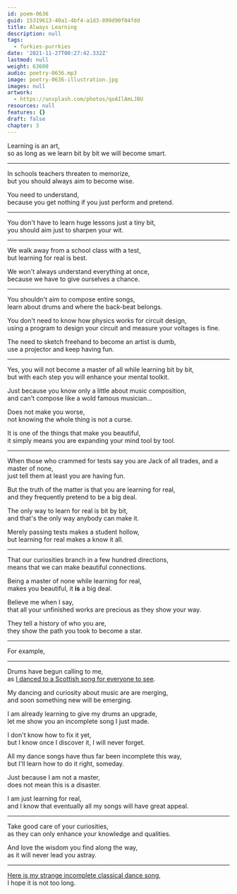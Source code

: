 ```yaml
---
id: poem-0636
guid: 15319613-40a1-4bf4-a1d3-899d90f04fdd
title: Always Learning
description: null
tags:
  - furkies-purrkies
date: '2021-11-27T00:27:42.332Z'
lastmod: null
weight: 63600
audio: poetry-0636.mp3
image: poetry-0636-illustration.jpg
images: null
artwork:
  - https://unsplash.com/photos/qoAIlAmLJBU
resources: null
features: {}
draft: false
chapter: 3
---
```


Learning is an art,\
so as long as we learn bit by bit we will become smart.

---

In schools teachers threaten to memorize,\
but you should always aim to become wise.

You need to understand,\
because you get nothing if you just perform and pretend.

---

You don't have to learn huge lessons just a tiny bit,\
you should aim just to sharpen your wit.

---

We walk away from a school class with a test,\
but learning for real is best.

We won't always understand everything at once,\
because we have to give ourselves a chance.

---

You shouldn't aim to compose entire songs,\
learn about drums and where the back-beat belongs.

You don't need to know how physics works for circuit design,\
using a program to design your circuit and measure your voltages is fine.

The need to sketch freehand to become an artist is dumb,\
use a projector and keep having fun.

---

Yes, you will not become a master of all while learning bit by bit,\
but with each step you will enhance your mental toolkit.

Just because you know only a little about music composition,\
and can't compose like a wold famous musician...

Does not make you worse,\
not knowing the whole thing is not a curse.

It is one of the things that make you beautiful,\
it simply means you are expanding your mind tool by tool.

---

When those who crammed for tests say you are Jack of all trades, and a master of none,\
just tell them at least you are having fun.

But the truth of the matter is that you are learning for real,\
and they frequently pretend to be a big deal.

The only way to learn for real is bit by bit,\
and that's the only way anybody can make it.

Merely passing tests makes a student hollow,\
but learning for real makes a know it all.

---

That our curiosities branch in a few hundred directions,\
means that we can make beautiful connections.

Being a master of none while learning for real,\
makes you beautiful, it **is** a big deal.

Believe me when I say,\
that all your unfinished works are precious as they show your way.

They tell a history of who you are,\
they show the path you took to become a star.

---

For example,

---

Drums have begun calling to me,\
as [I danced to a Scottish song for everyone to see](https://www.youtube.com/watch?v=fwWmcMz0ZVk).

My dancing and curiosity about music are are merging,\
and soon something new will be emerging.

I am already learning to give my drums an upgrade,\
let me show you an incomplete song I just made.

I don't know how to fix it yet,\
but I know once I discover it, I will never forget.

All my dance songs have thus far been incomplete this way,\
but I'll learn how to do it right, someday.

Just because I am not a master,\
does not mean this is a disaster.

I am just learning for real,\
and I know that eventually all my songs will have great appeal.

---

Take good care of your curiosities,\
as they can only enhance your knowledge and qualities.

And love the wisdom you find along the way,\
as it will never lead you astray.

---

[Here is my strange incomplete classical dance song](files/classical-music.mp3),\
I hope it is not too long.
